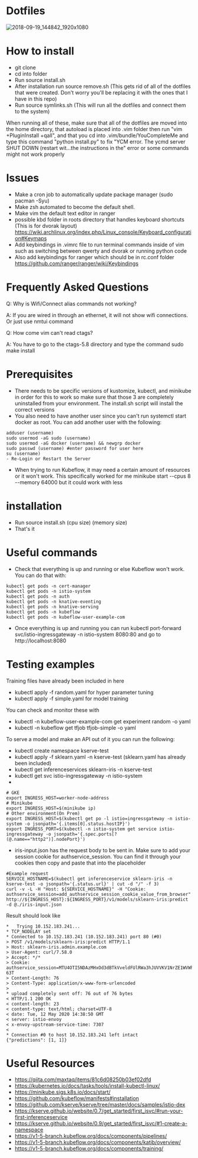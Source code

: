 # Dotfiles

![2018-09-19_144842_1920x1080](https://user-images.githubusercontent.com/30446022/45889706-1ed44180-bd8f-11e8-9a9e-07ef7399dd8b.png)

# How to install

- git clone 
- cd into folder
- Run source install.sh
- After installation run source remove.sh (This gets rid of all of the dotfiles that were created. Don't worry you'll be replacing it with the ones that I have in this repo)
- Run source symlinks.sh (This will run all the dotfiles and connect them to the system)

When running all of these, make sure that all of the dotfiles are moved into the home directory, that autoload is placed into .vim folder then run "vim +PluginInstall +qall", and that you cd into .vim/bundle/YouCompleteMe and type this command "python install.py" to fix "YCM error. The ycmd server SHUT DOWN (restart wit…the instructions in the" error or some commands might not work properly

# Issues
- Make a cron job to automatically update package manager (sudo pacman -Syu)
- Make zsh automated to become the default shell.
- Make vim the default text editor in ranger
- possible kbd folder in roots directory that handles keyboard shortcuts (This is for dvorak layout) https://wiki.archlinux.org/index.php/Linux_console/Keyboard_configuration#Keymaps
- Add keybindings in .vimrc file to run terminal commands inside of vim such as switching between qwerty and dvorak or running python code
- Also add keybindings for ranger which should be in rc.conf folder https://github.com/ranger/ranger/wiki/Keybindings

# Frequently Asked Questions

Q: Why is Wifi/Connect alias commands not working? 

A: If you are wired in through an ethernet, it will not show wifi connections. Or just use nmtui command

Q: How come vim can't read ctags?

A: You have to go to the ctags-5.8 directory and type the command sudo make install

# Prerequisites 

- There needs to be specific versions of kustomize, kubectl, and minikube in order for this to work so make sure that those 3 are completely uninstalled from your environment. The install.sh script will install the correct versions
- You also need to have another user since you can't run systemctl start docker as root. You can add another user with the following: 
``` 
adduser (username)
sudo usermod -aG sudo (username)
sudo usermod -aG docker (username) && newgrp docker
sudo passwd (username) #enter password for user here
su (username) 
- Re-Login or Restart the Server
```
- When trying to run Kubeflow, it may need a certain amount of resources or it won't work. This specifically worked for me minikube start --cpus 8 --memory 64000 but it could work with less 

# installation

- Run source install.sh (cpu size) (memory size)
- That's it 

# Useful commands 

- Check that everything is up and running or else Kubeflow won't work. You can do that with: 
```
kubectl get pods -n cert-manager
kubectl get pods -n istio-system
kubectl get pods -n auth
kubectl get pods -n knative-eventing
kubectl get pods -n knative-serving
kubectl get pods -n kubeflow
kubectl get pods -n kubeflow-user-example-com
```
- Once everything is up and running you can run kubectl port-forward svc/istio-ingressgateway -n istio-system 8080:80 and go to http://localhost:8080

# Testing examples 

Training files have already been included in here

- kubectl apply -f random.yaml for hyper parameter tuning
- kubectl apply -f simple.yaml for model training

You can check and monitor these with 

- kubectl -n kubeflow-user-example-com get experiment random -o yaml
- kubectl -n kubeflow get tfjob tfjob-simple -o yaml 

To serve a model and make an API out of it you can run the following: 

- kubectl create namespace kserve-test
- kubectl apply -f sklearn.yaml -n kserve-test (sklearn.yaml has already been included) 
- kubectl get inferenceservices sklearn-iris -n kserve-test
- kubectl get svc istio-ingressgateway -n istio-system
- 
```
# GKE
export INGRESS_HOST=worker-node-address
# Minikube
export INGRESS_HOST=$(minikube ip)
# Other environment(On Prem)
export INGRESS_HOST=$(kubectl get po -l istio=ingressgateway -n istio-system -o jsonpath='{.items[0].status.hostIP}')
export INGRESS_PORT=$(kubectl -n istio-system get service istio-ingressgateway -o jsonpath='{.spec.ports[?(@.name=="http2")].nodePort}')
```
- iris-input.json has the request body to be sent in. Make sure to add your session cookie for authservice_session. You can find it through your cookies then copy and paste that into the placeholder 
```
#Example request
SERVICE_HOSTNAME=$(kubectl get inferenceservice sklearn-iris -n kserve-test -o jsonpath='{.status.url}' | cut -d "/" -f 3)
curl -v -L -H "Host: ${SERVICE_HOSTNAME}" -H "Cookie: authservice_session=add_authservice_session_cookie_value_from_browser" http://${INGRESS_HOST}:${INGRESS_PORT}/v1/models/sklearn-iris:predict -d @./iris-input.json
```

Result should look like 
```
*   Trying 10.152.183.241...
* TCP_NODELAY set
* Connected to 10.152.183.241 (10.152.183.241) port 80 (#0)
> POST /v1/models/sklearn-iris:predict HTTP/1.1
> Host: sklearn-iris.admin.example.com
> User-Agent: curl/7.58.0
> Accept: */*
> Cookie: authservice_session=MTU4OTI5NDAzMHxOd3dBTkVveldFUlRWa3hJUVVKV1NrZE1WVWhCVmxSS05GRTFSMGhaVmtWR1JrUlhSRXRRUmtnMVRrTkpUekpOTTBOSFNGcElXRkU9fLgsofp8amFkZv4N4gnFUGjCePgaZPAU20ylfr8J-63T
> Content-Length: 76
> Content-Type: application/x-www-form-urlencoded
> 
* upload completely sent off: 76 out of 76 bytes
< HTTP/1.1 200 OK
< content-length: 23
< content-type: text/html; charset=UTF-8
< date: Tue, 12 May 2020 14:38:50 GMT
< server: istio-envoy
< x-envoy-upstream-service-time: 7307
< 
* Connection #0 to host 10.152.183.241 left intact
{"predictions": [1, 1]}
```

# Useful Resources 

- https://qiita.com/maxtaq/items/81c6d08250b03ef02dfd
- https://kubernetes.io/docs/tasks/tools/install-kubectl-linux/
- https://minikube.sigs.k8s.io/docs/start/
- https://github.com/kubeflow/manifests#installation
- https://github.com/kserve/kserve/tree/master/docs/samples/istio-dex
- https://kserve.github.io/website/0.7/get_started/first_isvc/#run-your-first-inferenceservice
- https://kserve.github.io/website/0.9/get_started/first_isvc/#1-create-a-namespace
- https://v1-5-branch.kubeflow.org/docs/components/pipelines/
- https://v1-5-branch.kubeflow.org/docs/components/katib/overview/
- https://v1-5-branch.kubeflow.org/docs/components/training/
